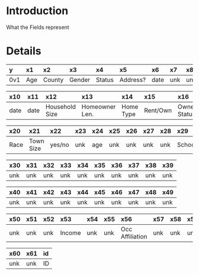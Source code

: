# Introduction #

What the Fields represent


# Details #

|**y**|**x1**|**x2**|**x3**|**x4**|**x5**|**x6**|**x7**|**x8**|**x9**|
|:----|:-----|:-----|:-----|:-----|:-----|:-----|:-----|:-----|:-----|
|0v1|Age|County|Gender|Status|Address?|date|unk|unk|unk|

|**x10**|**x11**|**x12**|**x13**|**x14**|**x15**|**x16**|**x17**|**x18**|**x19**|
|:------|:------|:------|:------|:------|:------|:------|:------|:------|:------|
|date|date|Household Size|Homeowner Len.|Home Type|Rent/Own|Owner Status|yes/no|yes/no|yes/no|

|**x20**|**x21**|**x22**|**x23**|**x24**|**x25**|**x26**|**x27**|**x28**|**x29**|
|:------|:------|:------|:------|:------|:------|:------|:------|:------|:------|
|Race|Town Size|yes/no|unk|age|unk|unk|unk|unk|Schooling|

|**x30**|**x31**|**x32**|**x33**|**x34**|**x35**|**x36**|**x37**|**x38**|**x39**|
|:------|:------|:------|:------|:------|:------|:------|:------|:------|:------|
|unk|unk|unk|unk|unk|unk|unk|unk|unk|unk|

|**x40**|**x41**|**x42**|**x43**|**x44**|**x45**|**x46**|**x47**|**x48**|**x49**|
|:------|:------|:------|:------|:------|:------|:------|:------|:------|:------|
|unk|unk|unk|unk|unk|unk|unk|unk|unk|unk|

|**x50**|**x51**|**x52**|**x53**|**x54**|**x55**|**x56**|**x57**|**x58**|**x59**|
|:------|:------|:------|:------|:------|:------|:------|:------|:------|:------|
|unk|unk|unk|Income|unk|unk|Occ Affiliation|unk|unk|unk|

|**x60**|**x61**|**id**|
|:------|:------|:-----|
|unk|unk|ID|